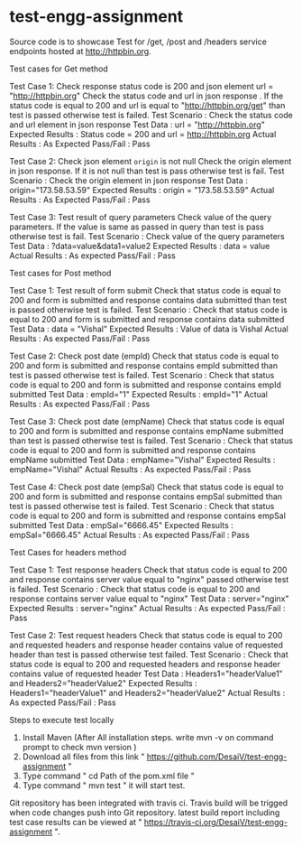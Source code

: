 # test-engg-assignment

Source code is to showcase Test for /get, /post and /headers service endpoints hosted at http://httpbin.org.

Test cases for Get method

Test Case 1: Check response status code is 200 and json element url = "http://httpbin.org"
	Check the status code and url in json response . If the status code is equal to 200 and url is equal to "http://httpbin.org/get"
	than test is passed otherwise test is failed.
	Test Scenario		: Check the status code and url element in json response
	Test Data	 	: url = "http://httpbin.org"
	Expected Results 	: Status code = 200 and url = http://httpbin.org
	Actual Results		: As Expected
	Pass/Fail		: Pass

Test Case 2: Check json element <code>origin</code> is not null
	Check the origin element in json response. If it is not null than test is pass otherwise test is fail.
	Test Scenario		: Check the origin element in json response 
	Test Data	 	: origin="173.58.53.59" 
	Expected Results 	: origin = "173.58.53.59"
	Actual Results		: As Expected
	Pass/Fail		: Pass
	
Test Case 3: Test result of query parameters
    Check value of the query parameters. If the value is same as passed in query than test is pass otherwise test is fail.
	Test Scenario		: Check value of the query parameters
	Test Data	 	: ?data=value&data1=value2
	Expected Results 	: data = value
	Actual Results		: As expected
	Pass/Fail		: Pass
	
Test cases for Post method

Test Case 1: Test result of form submit
    Check that status code is equal to 200 and form is submitted and response contains data submitted than test is passed otherwise test is failed.
	Test Scenario		: Check that status code is equal to 200 and form is submitted and response contains data submitted
	Test Data	 	: data = "Vishal"
	Expected Results 	: Value of data is Vishal
	Actual Results		: As expected
	Pass/Fail		: Pass

Test Case 2: Check post date (empId)
	Check that status code is equal to 200 and form is submitted and response contains empId submitted than test is passed otherwise test is failed.
	Test Scenario		: Check that status code is equal to 200 and form is submitted and response contains empId submitted
	Test Data	 	: empId="1"
	Expected Results 	: empId="1"
	Actual Results		: As expected
	Pass/Fail		: Pass

Test Case 3: Check post date (empName)
	Check that status code is equal to 200 and form is submitted and response contains empName submitted than test is passed otherwise test is failed.
	Test Scenario		: Check that status code is equal to 200 and form is submitted and response contains empName submitted
	Test Data	 	: empName="Vishal"
	Expected Results 	: empName="Vishal"
	Actual Results		: As expected
	Pass/Fail		: Pass

Test Case 4: Check post date (empSal)
	Check that status code is equal to 200 and form is submitted and response contains empSal submitted than test is passed otherwise test is failed.
	Test Scenario		: Check that status code is equal to 200 and form is submitted and response contains empSal submitted 
	Test Data	 	: empSal="6666.45"
	Expected Results 	: empSal="6666.45"
	Actual Results		: As expected
	Pass/Fail		: Pass


Test Cases for headers method

Test Case 1: Test response headers
	Check that status code is equal to 200 and response contains server value equal to "nginx" passed otherwise test is failed.
	Test Scenario		: Check that status code is equal to 200 and response contains server value equal to "nginx"
	Test Data	 	: server="nginx"
	Expected Results 	: server="nginx"
	Actual Results		: As expected
	Pass/Fail		: Pass

Test Case 2: Test request headers
	Check that status code is equal to 200 and requested headers and response header contains value of requested header than test is passed otherwise test failed.
	Test Scenario		: Check that status code is equal to 200 and requested headers and response header contains value of requested header
	Test Data	 	: Headers1="headerValue1" and Headers2="headerValue2"
	Expected Results 	: Headers1="headerValue1" and Headers2="headerValue2"
	Actual Results		: As expected
	Pass/Fail		: Pass
	
Steps to execute test locally

1) Install  Maven (After All installation steps. write mvn -v on command prompt to check mvn version )
2) Download all files from this link " https://github.com/DesaiV/test-engg-assignment "
3) Type command " cd Path of the pom.xml file "
4) Type command " mvn test " it will start test.

Git repository has been integrated with travis ci. Travis build will be trigged when code changes push into Git repository. latest build report
including test case results can be viewed at " https://travis-ci.org/DesaiV/test-engg-assignment ".
